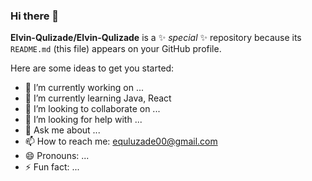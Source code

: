 ### Hi there 👋


**Elvin-Qulizade/Elvin-Qulizade** is a ✨ _special_ ✨ repository because its `README.md` (this file) appears on your GitHub profile.

Here are some ideas to get you started:

- 🔭 I’m currently working on ...
- 🌱 I’m currently learning Java, React
- 👯 I’m looking to collaborate on ...
- 🤔 I’m looking for help with ...
- 💬 Ask me about ...
- 📫 How to reach me: equluzade00@gmail.com
- 😄 Pronouns: ...
- ⚡ Fun fact: ...

